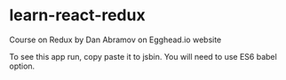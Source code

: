 # learn-react-redux
Course on Redux by Dan Abramov on Egghead.io website

To see this app run, copy paste it to jsbin. You will need to use ES6 babel option.
